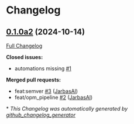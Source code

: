 # Changelog

## [0.1.0a2](https://github.com/OpenVoiceOS/ovos-padatious-pipeline-plugin/tree/0.1.0a2) (2024-10-14)

[Full Changelog](https://github.com/OpenVoiceOS/ovos-padatious-pipeline-plugin/compare/9927485b5fdc8f1fa5b34a01c9011189579f3c9b...0.1.0a2)

**Closed issues:**

- automations missing [\#1](https://github.com/OpenVoiceOS/ovos-padatious-pipeline-plugin/issues/1)

**Merged pull requests:**

- feat:semver [\#3](https://github.com/OpenVoiceOS/ovos-padatious-pipeline-plugin/pull/3) ([JarbasAl](https://github.com/JarbasAl))
- feat/opm\_pipeline [\#2](https://github.com/OpenVoiceOS/ovos-padatious-pipeline-plugin/pull/2) ([JarbasAl](https://github.com/JarbasAl))



\* *This Changelog was automatically generated by [github_changelog_generator](https://github.com/github-changelog-generator/github-changelog-generator)*
